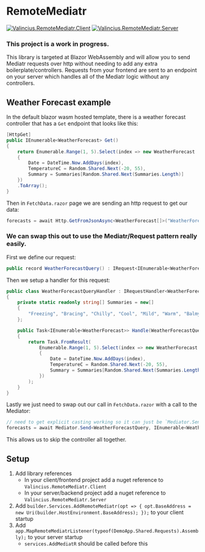 # RemoteMediatr
[![Valincius.RemoteMediatr.Client](https://img.shields.io/nuget/v/Valincius.RemoteMediatr.Client?label=Valincius.RemoteMediatr.Client)](https://www.nuget.org/packages/Valincius.RemoteMediatr.Client/)
[![Valincius.RemoteMediatr.Server](https://img.shields.io/nuget/v/Valincius.RemoteMediatr.Server?label=Valincius.RemoteMediatr.Server)](https://www.nuget.org/packages/Valincius.RemoteMediatr.Server/)


### This project is a work in progress.

This library is targeted at Blazor WebAssembly and will allow you to send Mediatr requests over http without needing to add any extra boilerplate/controllers.
Requests from your frontend are sent to an endpoint on your server which handles all of the Mediatr logic without any controllers.

## Weather Forecast example
In the default blazor wasm hosted template, there is a weather forecast controller that has a `Get` endpoint that looks like this:
```c#
[HttpGet]
public IEnumerable<WeatherForecast> Get()
{
    return Enumerable.Range(1, 5).Select(index => new WeatherForecast
    {
        Date = DateTime.Now.AddDays(index),
        TemperatureC = Random.Shared.Next(-20, 55),
        Summary = Summaries[Random.Shared.Next(Summaries.Length)]
    })
    .ToArray();
}
```

Then in `FetchData.razor` page we are sending an http request to get our data:
```c#
forecasts = await Http.GetFromJsonAsync<WeatherForecast[]>("WeatherForecast");
```


### We can swap this out to use the Mediatr/Request pattern really easily.
First we define our request:
```c#
public record WeatherForecastQuery() : IRequest<IEnumerable<WeatherForecast>>;
```

Then we setup a handler for this request:
```c#
public class WeatherForecastQueryHandler : IRequestHandler<WeatherForecastQuery, IEnumerable<WeatherForecast>>
{
    private static readonly string[] Summaries = new[]
    {
        "Freezing", "Bracing", "Chilly", "Cool", "Mild", "Warm", "Balmy", "Hot", "Sweltering", "Scorching"
    };

    public Task<IEnumerable<WeatherForecast>> Handle(WeatherForecastQuery request, CancellationToken cancellationToken)
    {
        return Task.FromResult(
            Enumerable.Range(1, 5).Select(index => new WeatherForecast
            {
                Date = DateTime.Now.AddDays(index),
                TemperatureC = Random.Shared.Next(-20, 55),
                Summary = Summaries[Random.Shared.Next(Summaries.Length)]
            })
        );
    }
}
```

Lastly we just need to swap out our call in `FetchData.razor` with a call to the Mediator:
```c#
// need to get explicit casting working so it can just be `Mediator.Send(new WeatherForecastQuery())`
forecasts = await Mediator.Send<WeatherForecastQuery, IEnumerable<WeatherForecast>>(new WeatherForecastQuery());
```

This allows us to skip the controller all together.

## Setup
1. Add library references
    - In your client/frontend project add a nuget reference to `Valincius.RemoteMediatr.Client`
    - In your server/backend project add a nuget reference to `Valincius.RemoteMediatr.Server`
2. Add `builder.Services.AddRemoteMediatr(opt => { opt.BaseAddress = new Uri(builder.HostEnvironment.BaseAddress); });` to your client startup
3. Add `app.MapRemoteMediatrListener(typeof(DemoApp.Shared.Requests).Assembly);` to your server startup
    - `services.AddMediatR` should be called before this
